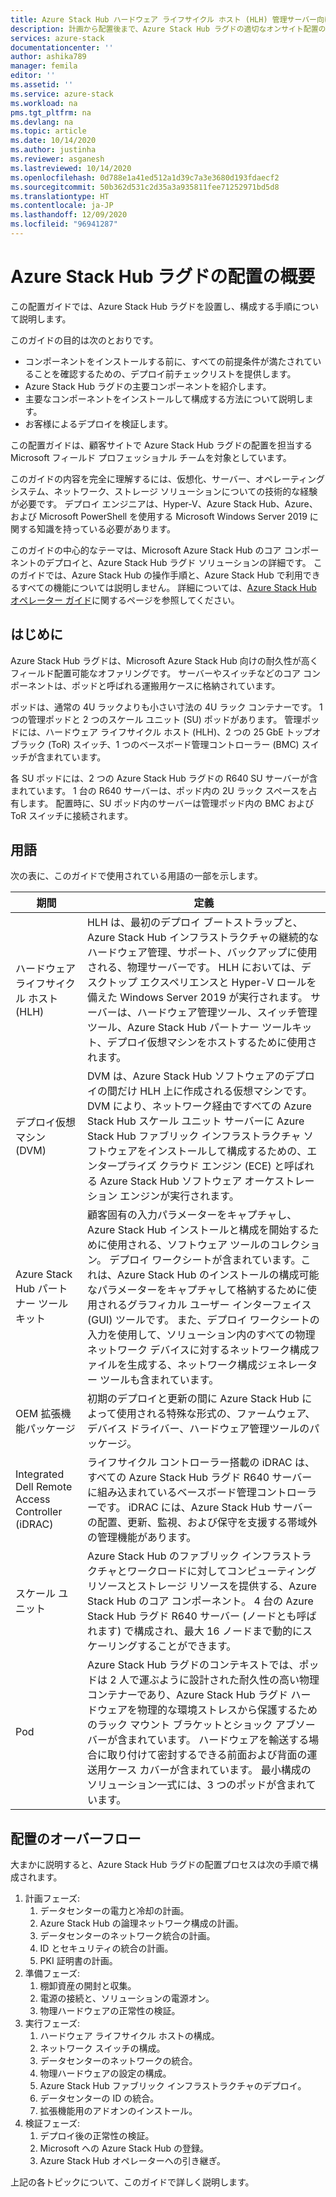 ```yaml
---
title: Azure Stack Hub ハードウェア ライフサイクル ホスト (HLH) 管理サーバー向けの Azure Stack Hub ラグドの配置と設定 | Microsoft Docs
description: 計画から配置後まで、Azure Stack Hub ラグドの適切なオンサイト配置のために想定されることについて説明します。
services: azure-stack
documentationcenter: ''
author: ashika789
manager: femila
editor: ''
ms.assetid: ''
ms.service: azure-stack
ms.workload: na
pms.tgt_pltfrm: na
ms.devlang: na
ms.topic: article
ms.date: 10/14/2020
ms.author: justinha
ms.reviewer: asganesh
ms.lastreviewed: 10/14/2020
ms.openlocfilehash: 0d788e1a41ed512a1d39c7a3e3680d193fdaecf2
ms.sourcegitcommit: 50b362d531c2d35a3a935811fee71252971bd5d8
ms.translationtype: HT
ms.contentlocale: ja-JP
ms.lasthandoff: 12/09/2020
ms.locfileid: "96941287"
---
```

# <a name="azure-stack-hub-ruggedized-deployment-overview"></a>Azure Stack Hub ラグドの配置の概要

この配置ガイドでは、Azure Stack Hub ラグドを設置し、構成する手順について説明します。 

このガイドの目的は次のとおりです。

- コンポーネントをインストールする前に、すべての前提条件が満たされていることを確認するための、デプロイ前チェックリストを提供します。
- Azure Stack Hub ラグドの主要コンポーネントを紹介します。
- 主要なコンポーネントをインストールして構成する方法について説明します。
- お客様によるデプロイを検証します。

この配置ガイドは、顧客サイトで Azure Stack Hub ラグドの配置を担当する Microsoft フィールド プロフェッショナル チームを対象としています。

このガイドの内容を完全に理解するには、仮想化、サーバー、オペレーティング システム、ネットワーク、ストレージ ソリューションについての技術的な経験が必要です。 デプロイ エンジニアは、Hyper-V、Azure Stack Hub、Azure、および Microsoft PowerShell を使用する Microsoft Windows Server 2019 に関する知識を持っている必要があります。

このガイドの中心的なテーマは、Microsoft Azure Stack Hub のコア コンポーネントのデプロイと、Azure Stack Hub ラグド ソリューションの詳細です。 このガイドでは、Azure Stack Hub の操作手順と、Azure Stack Hub で利用できるすべての機能については説明しません。 詳細については、[Azure Stack Hub オペレーター ガイド](https://docs.microsoft.com/azure-stack/operator/)に関するページを参照してください。

## <a name="introduction"></a>はじめに

Azure Stack Hub ラグドは、Microsoft Azure Stack Hub 向けの耐久性が高くフィールド配置可能なオファリングです。 サーバーやスイッチなどのコア コンポーネントは、ポッドと呼ばれる運搬用ケースに格納されています。

ポッドは、通常の 4U ラックよりも小さい寸法の 4U ラック コンテナーです。 1 つの管理ポッドと 2 つのスケール ユニット (SU) ポッドがあります。 管理ポッドには、ハードウェア ライフサイクル ホスト (HLH)、2 つの 25 GbE トップオブラック (ToR) スイッチ、1 つのベースボード管理コントローラー (BMC) スイッチが含まれています。

各 SU ポッドには、2 つの Azure Stack Hub ラグドの R640 SU サーバーが含まれています。 1 台の R640 サーバーは、ポッド内の 2U ラック スペースを占有します。 配置時に、SU ポッド内のサーバーは管理ポッド内の BMC および ToR スイッチに接続されます。

## <a name="terminology"></a>用語

次の表に、このガイドで使用されている用語の一部を示します。

|期間   | 定義 |
|-------|------------|
|ハードウェア ライフサイクル ホスト (HLH)| HLH は、最初のデプロイ ブートストラップと、Azure Stack Hub インフラストラクチャの継続的なハードウェア管理、サポート、バックアップに使用される、物理サーバーです。 HLH においては、デスクトップ エクスペリエンスと Hyper-V ロールを備えた Windows Server 2019 が実行されます。 サーバーは、ハードウェア管理ツール、スイッチ管理ツール、Azure Stack Hub パートナー ツールキット、デプロイ仮想マシンをホストするために使用されます。 |
|デプロイ仮想マシン (DVM)|  DVM は、Azure Stack Hub ソフトウェアのデプロイの間だけ HLH 上に作成される仮想マシンです。 DVM により、ネットワーク経由ですべての Azure Stack Hub スケール ユニット サーバーに Azure Stack Hub ファブリック インフラストラクチャ ソフトウェアをインストールして構成するための、エンタープライズ クラウド エンジン (ECE) と呼ばれる Azure Stack Hub ソフトウェア オーケストレーション エンジンが実行されます。|
|Azure Stack Hub パートナー ツールキット|   顧客固有の入力パラメーターをキャプチャし、Azure Stack Hub インストールと構成を開始するために使用される、ソフトウェア ツールのコレクション。 デプロイ ワークシートが含まれています。これは、Azure Stack Hub のインストールの構成可能なパラメーターをキャプチャして格納するために使用されるグラフィカル ユーザー インターフェイス (GUI) ツールです。 また、デプロイ ワークシートの入力を使用して、ソリューション内のすべての物理ネットワーク デバイスに対するネットワーク構成ファイルを生成する、ネットワーク構成ジェネレーター ツールも含まれています。|
|OEM 拡張機能パッケージ  |初期のデプロイと更新の間に Azure Stack Hub によって使用される特殊な形式の、ファームウェア、デバイス ドライバー、ハードウェア管理ツールのパッケージ。|
|Integrated Dell Remote Access Controller (iDRAC)|  ライフサイクル コントローラー搭載の iDRAC は、すべての Azure Stack Hub ラグド R640 サーバーに組み込まれているベースボード管理コントローラーです。 iDRAC には、Azure Stack Hub サーバーの配置、更新、監視、および保守を支援する帯域外の管理機能があります。|
|スケール ユニット |Azure Stack Hub のファブリック インフラストラクチャとワークロードに対してコンピューティング リソースとストレージ リソースを提供する、Azure Stack Hub のコア コンポーネント。 4 台の Azure Stack Hub ラグド R640 サーバー (ノードとも呼ばれます) で構成され、最大 16 ノードまで動的にスケーリングすることができます。|
|Pod    |Azure Stack Hub ラグドのコンテキストでは、ポッドは 2 人で運ぶように設計された耐久性の高い物理コンテナーであり、Azure Stack Hub ラグド ハードウェアを物理的な環境ストレスから保護するためのラック マウント ブラケットとショック アブソーバーが含まれています。 ハードウェアを輸送する場合に取り付けて密封するできる前面および背面の運送用ケース カバーが含まれています。 最小構成のソリューション一式には、3 つのポッドが含まれています。|


## <a name="deployment-overflow"></a>配置のオーバーフロー

大まかに説明すると、Azure Stack Hub ラグドの配置プロセスは次の手順で構成されます。

1. 計画フェーズ:
   1. データセンターの電力と冷却の計画。
   1. Azure Stack Hub の論理ネットワーク構成の計画。
   1. データセンターのネットワーク統合の計画。
   1. ID とセキュリティの統合の計画。
   1. PKI 証明書の計画。
1. 準備フェーズ:
   1. 棚卸資産の開封と収集。
   1. 電源の接続と、ソリューションの電源オン。
   1. 物理ハードウェアの正常性の検証。
1. 実行フェーズ:
   1. ハードウェア ライフサイクル ホストの構成。
   1. ネットワーク スイッチの構成。
   1. データセンターのネットワークの統合。
   1. 物理ハードウェアの設定の構成。
   1. Azure Stack Hub ファブリック インフラストラクチャのデプロイ。
   1. データセンターの ID の統合。
   1. 拡張機能用のアドオンのインストール。
1. 検証フェーズ:
   1. デプロイ後の正常性の検証。
   1. Microsoft への Azure Stack Hub の登録。
   1. Azure Stack Hub オペレーターへの引き継ぎ。
   
上記の各トピックについて、このガイドで詳しく説明します。
